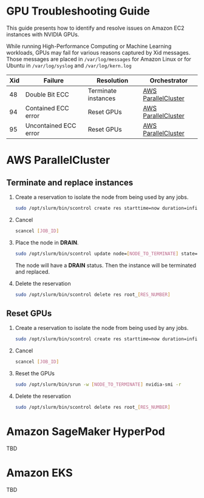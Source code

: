 # GPU Troubleshooting Guide

This guide presents how to identify and resolve issues on Amazon EC2 instances with NVIDIA GPUs.

While running High-Performance Computing or Machine Learning workloads, GPUs may fail for various reasons captured by Xid messages.
Those messages are placed in `/var/log/messages` for Amazon Linux or for Ubuntu in `/var/log/syslog` and `/var/log/kern.log`

| Xid | Failure               | Resolution          | Orchestrator                                            |
| --- | --------------------- | ------------------- | ------------------------------------------------------- |
| 48  | Double Bit ECC        | Terminate instances | [AWS ParallelCluster](#Terminate-and-replace-instances) |
| 94  | Contained ECC error   | Reset GPUs          | [AWS ParallelCluster](#reset-gpus)                      |
| 95  | Uncontained ECC error | Reset GPUs          | [AWS ParallelCluster](#reset-gpus)                      |

# AWS ParallelCluster

## Terminate and replace instances

1. Create a reservation to isolate the node from being used by any jobs.
   ```bash
   sudo /opt/slurm/bin/scontrol create res starttime=now duration=infinite flags=ignore_jobs user=root nodes=[NODE_TO_TERMINATE]
   ```

1. Cancel
   ```bash
   scancel [JOB_ID]
   ```

1. Place the node in **DRAIN**.
   ```bash
   sudo /opt/slurm/bin/scontrol update node=[NODE_TO_TERMINATE] state=drain reason=gpus-fail
   ```
   
   The node will have a **DRAIN** status. Then the instance will be terminated and replaced.


1. Delete the reservation
   ```bash
   sudo /opt/slurm/bin/scontrol delete res root_[RES_NUMBER]
   ```

## Reset GPUs

1. Create a reservation to isolate the node from being used by any jobs.
   ```bash
   sudo /opt/slurm/bin/scontrol create res starttime=now duration=infinite flags=ignore_jobs user=root nodes=[NODE_TO_TERMINATE]
   ```

1. Cancel
   ```bash
   scancel [JOB_ID]
   ```

1. Reset the GPUs
   ```bash
   sudo /opt/slurm/bin/srun -w [NODE_TO_TERMINATE] nvidia-smi -r
   ```

1. Delete the reservation
   ```bash
   sudo /opt/slurm/bin/scontrol delete res root_[RES_NUMBER]
   ```


# Amazon SageMaker HyperPod

TBD

# Amazon EKS

TBD
